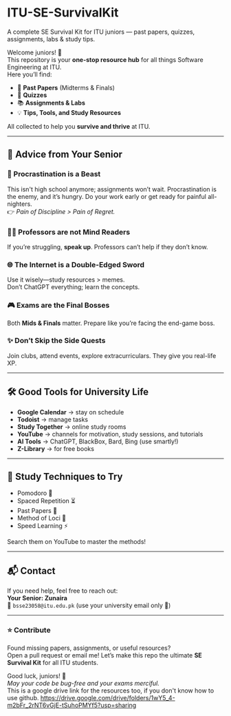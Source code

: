 # ITU-SE-SurvivalKit
A complete SE Survival Kit for ITU juniors — past papers, quizzes, assignments, labs &amp; study tips.

Welcome juniors! 👋  
This repository is your **one-stop resource hub** for all things Software Engineering at ITU.  
Here you’ll find:  
- 📂 **Past Papers** (Midterms & Finals)  
- 📝 **Quizzes**  
- 📚 **Assignments & Labs**  
- 💡 **Tips, Tools, and Study Resources**  

All collected to help you **survive and thrive** at ITU.  

---

## 📖 Advice from Your Senior

### 🚫 Procrastination is a Beast
This isn't high school anymore; assignments won’t wait. Procrastination is the enemy, and it’s hungry. Do your work early or get ready for painful all-nighters.  
👉 *Pain of Discipline > Pain of Regret.*  

### 👨‍🏫 Professors are not Mind Readers
If you’re struggling, **speak up**. Professors can’t help if they don’t know.  

### 🌐 The Internet is a Double-Edged Sword
Use it wisely—study resources > memes.  
Don’t ChatGPT everything; learn the concepts.  

### 🎮 Exams are the Final Bosses
Both **Mids & Finals** matter. Prepare like you’re facing the end-game boss.  

### ✨ Don’t Skip the Side Quests
Join clubs, attend events, explore extracurriculars. They give you real-life XP.  

---

## 🛠 Good Tools for University Life
- **Google Calendar** → stay on schedule  
- **Todoist** → manage tasks  
- **Study Together** → online study rooms  
- **YouTube** → channels for motivation, study sessions, and tutorials  
- **AI Tools** → ChatGPT, BlackBox, Bard, Bing (use smartly!)  
- **Z-Library** → for free books  

---

## 🎯 Study Techniques to Try
- Pomodoro 🍅  
- Spaced Repetition ⏳  
- Past Papers 📂  
- Method of Loci 🧠  
- Speed Learning ⚡  

Search them on YouTube to master the methods!  

---

## 📬 Contact
If you need help, feel free to reach out:  
**Your Senior: Zunaira**  
📧 `bsse23058@itu.edu.pk` (use your university email only 🙂)  

---

### ⭐ Contribute
Found missing papers, assignments, or useful resources?  
Open a pull request or email me! Let’s make this repo the ultimate **SE Survival Kit** for all ITU students.  

Good luck, juniors! 💪  
*May your code be bug-free and your exams merciful.*  
This is a google drive link for the resources too, if you don't know how to use github. 
https://drive.google.com/drive/folders/1wY5_4-m2bFr_2rNT6vGjE-tSuhoPMYf5?usp=sharing
